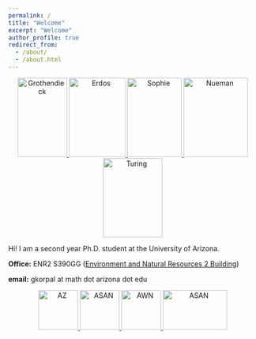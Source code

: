 ```yaml
---
permalink: /
title: "Welcome"
excerpt: "Welcome"
author_profile: true
redirect_from: 
  - /about/
  - /about.html
---
```


<p>
<center> 
  <a href="http://www.grothendieckcircle.org/">
     <img alt="Grothendieck" src="https://gkorpal.github.io/images/heidelberg-laureate-forum_Grothendieck.jpg"
       width="100" height="160" class="center">
  </a>
  <a href="https://mathshistory.st-andrews.ac.uk/Biographies/Erdos/">
     <img alt="Erdos" src="https://gkorpal.github.io/images/erdos.jpeg"
       width="115" height="160" class="center">
  </a>
  <a href="https://people.math.rochester.edu/faculty/doug/UGpages/sophie.html">
     <img alt="Sophie" src="https://gkorpal.github.io/images/sophie.png"
       width="110" height="160" class="center">
  </a>
  <a href="https://www.ias.edu/von-neumann">
     <img alt="Nueman" src="https://gkorpal.github.io/images/neuman.jpg"
       width="130" height="160" class="center">
  </a>
  <a href="https://www.turing.org.uk/">
     <img alt="Turing" src="https://gkorpal.github.io/images/turing.jpg"
       width="120" height="160" class="center">
  </a>
 </center>
</p>

Hi! I am a second year Ph.D. student at the University of Arizona. 

<!---
My interests lie in arithmetic geometry, especially in the relationship between "algebraic varieties over $\mathbb{Q}$" and "geometric representations of $G_{\mathbb{Q}}$," as shown in this diagram from Mark Kisin's article ["What is a Galois Representation?"](https://www.ams.org/notices/200706/tx070600718p.pdf): 
| ![kisin.png](https://gkorpal.github.io/images/kisin.png) | 
|:--:| 
| Here the dashed arrows indicate a conjecture, while the dotted ones indicate partial progres, like the [Serre's conjecture](https://www.math.arizona.edu/~cais/Papers/Expos/Serre05.pdf) proved by Khare and Wintenberger (2008) for the "Wiles, Taylor ..." arrow and [Deligne's reduction](https://mathoverflow.net/a/20259/) of the Ramanujan conjecture to the Weil conjectures using the [Eichler-Shimura theory](https://mathoverflow.net/a/20950/) (1971) for the "Shimura varieties" arrow. Note that, the Langlands program predicts that any algebraic variety over $\mathbb{Q}$ corresponds to an algebraic automorphic form via their L-functions. *An annotated version of this diagram is available at the [LMFDB universe webpage](https://www.lmfdb.org/universe).*|
--->

**Office:** ENR2 S390GG ([Environment and Natural Resources 2 Building](https://enr2tour.arizona.edu/))

<!--- **Office Hours:**  On Sundays from 2:00 pm to 3:00 pm, on Tuesdays and Thursdays from 4:00 pm to 5:00 pm --->

**email:** gkorpal at math dot arizona dot edu

<p>
<center>
  <a href="https://drc.arizona.edu/">
     <img alt="AZ" src="https://gkorpal.github.io/images/ua.png"
       width="80" height="80" class="center">
  </a>
  <a href="https://autismacceptance.com/">
     <img alt="ASAN" src="https://gkorpal.github.io/images/ASAN_icon.jpg"
       width="80" height="80" class="center">
  </a>
  <a href="https://awnnetwork.org/">
     <img alt="AWN" src="https://gkorpal.github.io/images/awnlogo-256.png"
       width="80" height="80" class="center">
  </a>
  <a href="https://en.wikipedia.org/wiki/Portal:LGBT">
     <img alt="ASAN" src="https://gkorpal.github.io/images/pride.png"
       width="130" height="80" class="center">
  </a>
 </center>
 </p>
 
